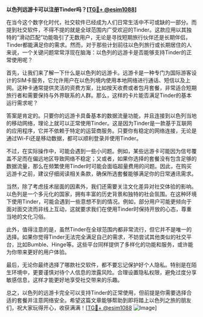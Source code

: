 **以色列远游卡可以注册Tinder吗？[[TG💪+ @esim1088](https://t.me/s/esim1088)]**

在当今这个数字化时代，社交软件已经成为人们日常生活中不可或缺的一部分。而提到社交软件，不得不提的就是全球范围内广受欢迎的Tinder。这款应用以其独特的“滑动匹配”功能吸引了无数用户，无论是寻找短期旅行伙伴还是长期伴侣，Tinder都能满足你的需求。然而，对于那些计划前往以色列旅行或长期居住的人来说，一个关键问题常常浮现在脑海：以色列的远游卡是否能够支持Tinder的正常使用呢？

首先，让我们来了解一下什么是以色列的远游卡。远游卡是一种专门为国际游客设计的SIM卡服务，它允许用户在以色列境内使用本地网络进行通话、短信以及上网。这种卡通常提供灵活的资费方案，比如按天收费或者包月套餐，非常适合短期旅行者和需要保持与外界联系的人群。那么，这样的卡片能否满足Tinder的基本运行需求呢？

答案是肯定的。只要你的远游卡具备基本的数据流量功能，并且连接到以色列当地的移动网络，理论上就可以正常使用Tinder。这是因为Tinder是一款基于互联网的应用程序，它并不依赖于特定的运营商服务。只要你有稳定的网络连接，无论是通过Wi-Fi还是移动数据，都可以顺利登录并使用Tinder。

不过，在实际操作中，可能会遇到一些小问题。例如，某些远游卡可能因为信号覆盖不足而在偏远地区导致网络不稳定；又或者，如果你选择的套餐没有包含足够的数据流量，那么在频繁使用Tinder时可能会面临超量费用的问题。因此，在购买远游卡之前，建议仔细阅读相关条款，确保所选套餐能够满足你的日常通讯需求。

当然，除了考虑技术层面的因素外，我们还需要关注文化差异对社交体验的影响。以色列是一个多元化的国家，拥有丰富的历史背景和独特的社会氛围。在这种环境下使用Tinder，可能会遇到一些意想不到的情况。例如，部分用户可能更倾向于面对面交流而非线上互动，这就要求我们在使用Tinder时保持开放的心态，尊重当地的文化习俗。

此外，值得注意的是，虽然Tinder在全球范围内都非常流行，但它并不是唯一的选择。如果你觉得Tinder无法完全满足自己的需求，不妨尝试其他类似的社交平台，比如Bumble、Hinge等。这些平台同样提供了多样化的功能和服务，或许能为你带来更好的用户体验。

最后，无论你最终选择了哪款社交软件，都不要忘记保护好个人隐私。特别是在陌生环境中，更要谨慎对待个人信息的泄露风险。合理设置隐私权限，避免过度分享敏感信息，这样才能更好地享受社交带来的乐趣。

总之，以色列的远游卡完全可以支持Tinder的正常使用，但前提是你需要选择合适的套餐并注意网络安全。希望这篇文章能够帮助到即将踏上以色列之旅的朋友们，祝大家玩得开心，收获满满！[[TG💪+ @esim1088](https://t.me/s/esim1088) ![Image](https://i.postimg.cc/4NQfJmqS/Snipaste-2025-05-13-00-14-12.png)]